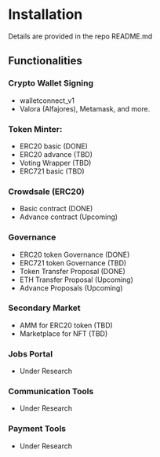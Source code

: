 # Installation
Details are provided in the repo README.md

## Functionalities

### Crypto Wallet Signing
- walletconnect_v1
- Valora (Alfajores), Metamask, and more.

### Token Minter:
- ERC20 basic (DONE) 
- ERC20 advance (TBD) 
- Voting Wrapper (TBD)
- ERC721 basic (TBD)


### Crowdsale (ERC20)
- Basic contract (DONE)
- Advance contract (Upcoming)

### Governance 
- ERC20 token Governance (DONE)
- ERC721 token Governance (TBD)
- Token Transfer Proposal (DONE)
- ETH Transfer Proposal (Upcoming)
- Advance Proposals (Upcoming)

### Secondary Market
- AMM for ERC20 token (TBD)
- Marketplace for NFT (TBD)


### Jobs Portal
- Under Research

### Communication Tools
- Under Research

### Payment Tools
- Under Research



